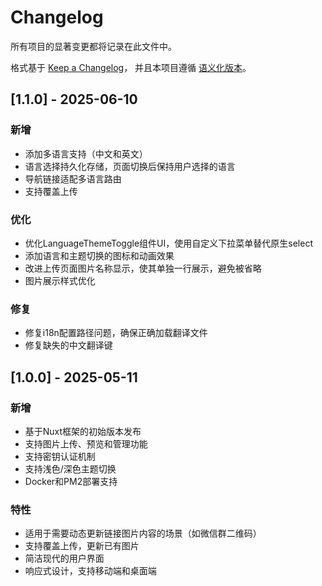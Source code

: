 # Changelog

所有项目的显著变更都将记录在此文件中。

格式基于 [Keep a Changelog](https://keepachangelog.com/zh-CN/1.0.0/)，
并且本项目遵循 [语义化版本](https://semver.org/lang/zh-CN/)。

## [1.1.0] - 2025-06-10

### 新增
- 添加多语言支持（中文和英文）
- 语言选择持久化存储，页面切换后保持用户选择的语言
- 导航链接适配多语言路由
- 支持覆盖上传


### 优化
- 优化LanguageThemeToggle组件UI，使用自定义下拉菜单替代原生select
- 添加语言和主题切换的图标和动画效果
- 改进上传页面图片名称显示，使其单独一行展示，避免被省略
- 图片展示样式优化

### 修复
- 修复i18n配置路径问题，确保正确加载翻译文件
- 修复缺失的中文翻译键

## [1.0.0] - 2025-05-11

### 新增
- 基于Nuxt框架的初始版本发布
- 支持图片上传、预览和管理功能
- 支持密钥认证机制
- 支持浅色/深色主题切换
- Docker和PM2部署支持

### 特性
- 适用于需要动态更新链接图片内容的场景（如微信群二维码）
- 支持覆盖上传，更新已有图片
- 简洁现代的用户界面
- 响应式设计，支持移动端和桌面端